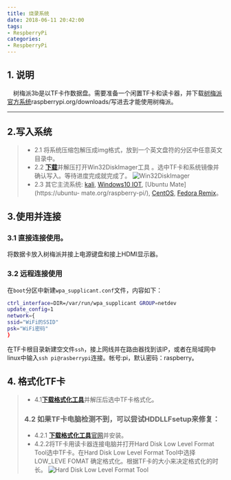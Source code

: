```yaml
---
title: 烧录系统
date: 2018-06-11 20:42:00
tags:
- RespberryPi
categories:
- RespberryPi
---
```


## 1. 说明
&emsp;树梅派3b是以TF卡作数据盘。需要准备一个闲置TF卡和读卡器，并下载[树梅派官方系统](https://www.raspberrypi.org/downloads/)raspberrypi.org/downloads/写进去才能使用树梅派。

---
<!--more-->

## 2.写入系统
> - 2.1 将系统压缩包解压成img格式，放到一个英文盘符的分区中任意英文目录中。
> - 2.2 <a href="https://qiniu.wuchuheng.com/tools/Win32DiskImager-0.9.5-binary.zip" downloads="Win32DiskImager-0.9.5-binary.zip" >**下载**</a>并解压打开Win32DiskImager工具 。选中TF卡和系统镜像并确认写入。等待进度完成就完成了。
    ![Win32DiskImager](https://qiniu.wuchuheng.com/images/respberrypi-image.png)
> - 2.3 其它主流系统:
    [kali](https://www.offensive-security.com/kali-linux-arm-images/),
    [Windows10 IOT](http://ms-iot.github.io/content/en-US/Downloads.htm),
    [Ubuntu Mate](https://ubuntu- mate.org/raspberry-pi/),
    [CentOS](http://mirror.centos.org/altarch/7/isos/armhfp/),
    [Fedora Remix](http://pidora.ca/)。

## 3.使用并连接
### 3.1 直接连接使用。
将数据卡放入树梅派并接上电源键盘和接上HDMI显示器。

### 3.2 远程连接使用

在`boot`分区中新建`wpa_supplicant.conf`文件，内容如下：
``` bash
ctrl_interface=DIR=/var/run/wpa_supplicant GROUP=netdev
update_config=1
network={
ssid="WiFi的SSID"
psk="WiFi密码"
}
```

在TF卡根目录新建空文件`ssh`，接上网线并在路由器找到该IP，或者在局域网中linux中输入`ssh pi@rasberrypi`连接。帐号:pi，默认密码：raspberry。


## 4. 格式化TF卡
> - 4.1<a href="https://qiniu.wuchuheng.com/tools/SD Formatter_存储卡彻底格式化.zip" download="SD Formatter_存储卡彻底格式化.zip">**下载格式化工具**</a>并解压后选中TF卡格式化。
> ### 4.2 如果TF卡电脑检测不到，可以尝试HDDLLFsetup来修复：
> - 4.2.1 <a href="https://qiniu.wuchuheng.com/tools/HDDLLFsetup.4.40.exe" download="HDDLLFsetup.4.40.exe">**下载格式化工具**</a>[官网](http://hddguru.com/)并安装。
> - 4.2.2将TF卡用读卡器连接电脑并打开Hard Disk Low Level Format Tool选中TF卡。在Hard Disk Low Level Format Tool中选择LOW_LEVE FOMAT 确定格式化。根据TF卡的大小来决定格式化的时长。
    ![Hard Disk Low Level Format Tool](https://qiniu.wuchuheng.com/images/formatSDCard.png)
>

[^systems]: hello